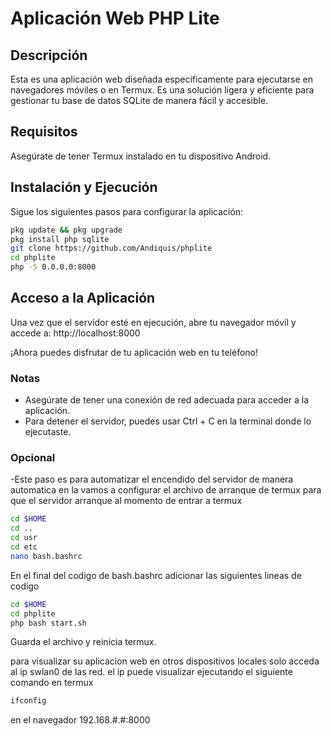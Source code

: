 # Aplicación Web PHP Lite

## Descripción

Esta es una aplicación web diseñada específicamente para ejecutarse en navegadores móviles o en Termux. Es una solución ligera y eficiente para gestionar tu base de datos SQLite de manera fácil y accesible.

## Requisitos

Asegúrate de tener Termux instalado en tu dispositivo Android.

## Instalación y Ejecución

Sigue los siguientes pasos para configurar la aplicación:
 ```bash
pkg update && pkg upgrade
pkg install php sqlite
git clone https://github.com/Andiquis/phplite
cd phplite
php -S 0.0.0.0:8000
```
## Acceso a la Aplicación

Una vez que el servidor esté en ejecución, abre tu navegador móvil y accede a:
http://localhost:8000


¡Ahora puedes disfrutar de tu aplicación web en tu teléfono!

### Notas

- Asegúrate de tener una conexión de red adecuada para acceder a la aplicación.
- Para detener el servidor, puedes usar Ctrl + C en la terminal donde lo ejecutaste.


### Opcional

  -Este paso es para automatizar el encendido del servidor de manera automatica en la vamos a configurar el archivo de arranque de termux para que el servidor arranque al momento de entrar a termux
 ```bash
cd $HOME
cd ..
cd usr
cd etc
nano bash.bashrc
```
En el final del codigo de bash.bashrc adicionar las siguientes lineas de codigo
```bash
cd $HOME
cd phplite
php bash start.sh
```
  Guarda el archivo y reinicia termux.
  
  para visualizar su aplicacion web en otros dispositivos locales solo acceda al ip swlan0 de las red. el ip puede visualizar ejecutando el siguiente comando en termux
  ```bash
ifconfig
```
en el navegador 192.168.#.#:8000
